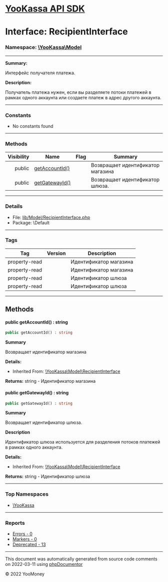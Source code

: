 # [YooKassa API SDK](../home.md)

# Interface: RecipientInterface
### Namespace: [\YooKassa\Model](../namespaces/yookassa-model.md)
---
**Summary:**

Интерфейс получателя платежа.

**Description:**

Получатель платежа нужен, если вы разделяете потоки платежей в рамках одного аккаунта или создаете платеж в адрес
другого аккаунта.

---
### Constants
* No constants found

---
### Methods
| Visibility | Name | Flag | Summary |
| ----------:| ---- | ---- | ------- |
| public | [getAccountId()](../classes/YooKassa-Model-RecipientInterface.md#method_getAccountId) |  | Возвращает идентификатор магазина |
| public | [getGatewayId()](../classes/YooKassa-Model-RecipientInterface.md#method_getGatewayId) |  | Возвращает идентификатор шлюза. |

---
### Details
* File: [lib/Model/RecipientInterface.php](../../lib/Model/RecipientInterface.php)
* Package: \Default

---
### Tags
| Tag | Version | Description |
| --- | ------- | ----------- |
| property-read |  | Идентификатор магазина |
| property-read |  | Идентификатор магазина |
| property-read |  | Идентификатор шлюза |
| property-read |  | Идентификатор шлюза |

---
## Methods
<a name="method_getAccountId" class="anchor"></a>
#### public getAccountId() : string

```php
public getAccountId() : string
```

**Summary**

Возвращает идентификатор магазина

**Details:**
* Inherited From: [\YooKassa\Model\RecipientInterface](../classes/YooKassa-Model-RecipientInterface.md)

**Returns:** string - Идентификатор магазина


<a name="method_getGatewayId" class="anchor"></a>
#### public getGatewayId() : string

```php
public getGatewayId() : string
```

**Summary**

Возвращает идентификатор шлюза.

**Description**

Идентификатор шлюза используется для разделения потоков платежей в рамках одного аккаунта.

**Details:**
* Inherited From: [\YooKassa\Model\RecipientInterface](../classes/YooKassa-Model-RecipientInterface.md)

**Returns:** string - Идентификатор шлюза




---

### Top Namespaces

* [\YooKassa](../namespaces/yookassa.md)

---

### Reports
* [Errors - 0](../reports/errors.md)
* [Markers - 0](../reports/markers.md)
* [Deprecated - 13](../reports/deprecated.md)

---

This document was automatically generated from source code comments on 2022-03-11 using [phpDocumentor](http://www.phpdoc.org/)

&copy; 2022 YooMoney